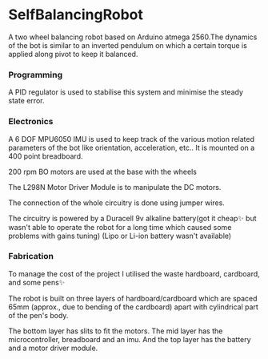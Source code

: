# SelfBalancingRobot

A two wheel balancing robot based on Arduino atmega 2560.The dynamics of the bot is similar to an inverted pendulum on which a certain torque is applied along pivot to keep it balanced.

### Programming
A PID regulator is used to stabilise this system and minimise the steady state error.

### Electronics
A 6 DOF MPU6050 IMU is used to keep track of the various motion related parameters of the bot like orientation, acceleration, etc.. It is mounted on a 400 point breadboard.

200 rpm BO motors are used at the base with the wheels

The L298N Motor Driver Module is to manipulate the DC motors.

The connection of the whole circuitry is done using jumper wires.

The circuitry is powered by a Duracell 9v alkaline battery(got it cheap✨ but wasn't able to operate the robot for a long time which caused some problems with gains tuning)
(Lipo or Li-ion battery wasn't available)

### Fabrication
To manage the cost of the project I utilised the waste hardboard, cardboard, and some pens✨

The robot is built on three layers of hardboard/cardboard which are spaced 65mm (approx., due to bending of the cardboard) apart with cylindrical part of the pen's body.

The bottom layer has slits to fit the motors. The mid layer has the microcontroller, breadboard and an imu. And the top layer has the battery and a motor driver module.
